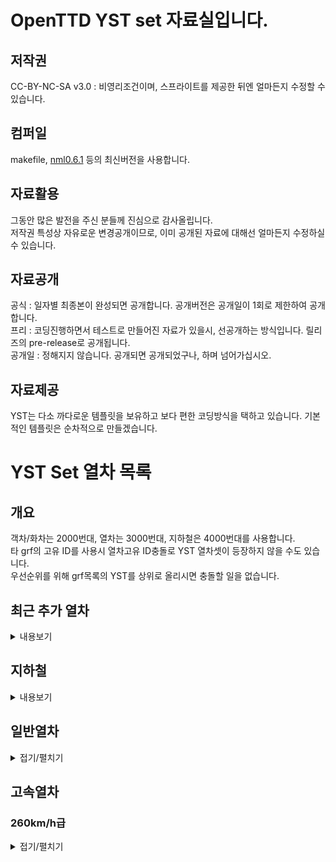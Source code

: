 # OpenTTD YST set 자료실입니다.
## 저작권
 CC-BY-NC-SA v3.0 : 비영리조건이며, 스프라이트를 제공한 뒤엔 얼마든지 수정할 수 있습니다.<br>

## 컴퍼일
makefile, [nml0.6.1](https://github.com/OpenTTD/nml) 등의 최신버전을 사용합니다.<br>

## 자료활용
그동안 많은 발전을 주신 분들께 진심으로 감사올립니다.<br>
저작권 특성상 자유로운 변경공개이므로, 이미 공개된 자료에 대해선 얼마든지 수정하실 수 있습니다.<br>

## 자료공개
공식 : 일자별 최종본이 완성되면 공개합니다. 공개버전은 공개일이 1회로 제한하여 공개합니다.<br>
프리 : 코딩진행하면서 테스트로 만들어진 자료가 있을시, 선공개하는 방식입니다. 릴리즈의 pre-release로 공개됩니다.<br>
공개일 : 정해지지 않습니다. 공개되면 공개되었구나, 하며 넘어가십시오.<br>

## 자료제공
YST는 다소 까다로운 템플릿을 보유하고 보다 편한 코딩방식을 택하고 있습니다. 기본적인 템플릿은 순차적으로 만들겠습니다.<br>

# YST Set 열차 목록
## 개요
객차/화차는 2000번대, 열차는 3000번대, 지하철은 4000번대를 사용합니다. <br>
타 grf의 고유 ID를 사용시 열차고유 ID충돌로 YST 열차셋이 등장하지 않을 수도 있습니다.<br>
우선순위를 위해 grf목록의 YST를 상위로 올리시면 충돌할 일을 없습니다.<br>

## 최근 추가 열차
<details markdown="1">
<summary>내용보기</summary>
<table class="table2">
                                    <thead>
                                        <tr>
                                            <th>구분</th><th>열차이름</th><th>도입년도</th><th>열차속도</th><th>수송량</th>
                                        </tr>
                                    </thead>
                                    <tbody>
                                        <tr>
                                            <td rowspan="4">지하철</td>
                                        </tr>
                                        <tr>
                                            <td rowspan="3">MTR</td>
                                        </tr>
                                            <tr>
                                                <td colspan="3"><img src="img/YST/MTR.png" alt="MTR"></td>
                                            </tr>
                                        <tr class="tr">
                                            <td>1979년</td><td>120km/h</td><td>운전차량 80, 객차차량 80</td>
                                        </tr>
                                        <!-- // MTR -->
                                        <tr>
                                            <td rowspan="4">지하철</td>
                                        </tr>
                                        <tr>
                                            <td rowspan="3">MTR 개조형</td>
                                        </tr>
                                            <tr>
                                                <td colspan="3"><img src="img/YST/MTR_remoding.png" alt="MTR remoding"></td>
                                            </tr>
                                        <tr class="tr">
                                            <td>1979년</td><td>120km/h</td><td>운전차량 80, 객차차량 80</td>
                                        </tr>
                                        <!-- // MTR 개조형-->
                                        <tr>
                                            <td rowspan="4">지하철</td>
                                        </tr>
                                        <tr>
                                            <td rowspan="3">MTR 디즈니</td>
                                        </tr>
                                            <tr>
                                                <td colspan="3"><img src="img/YST/MTR_Disney.png" alt="MTR Disney"></td>
                                            </tr>
                                        <tr class="tr">
                                            <td>1979년</td><td>120km/h</td><td>운전차량 80, 객차차량 80</td>
                                        </tr>
                                        <!-- // MTR 디즈니-->
                                        <tr>
                                            <td rowspan="4">지하철</td>
                                        </tr>
                                        <tr>
                                            <td rowspan="3">MTR CNR</td>
                                        </tr>
                                            <tr>
                                                <td colspan="3"><img src="img/YST/MTR_CNR.png" alt="MTR CNR"></td>
                                            </tr>
                                        <tr class="tr">
                                            <td>1979년</td><td>120km/h</td><td>운전차량 80, 객차차량 80</td>
                                        </tr>
                                        <!-- // MTR CNR-->
                                        <tr>
                                            <td rowspan="4">지하철</td>
                                        </tr>
                                        <tr>
                                            <td rowspan="3">MTR CNR 남부섬</td>
                                        </tr>
                                            <tr>
                                                <td colspan="3"><img src="img/YST/MTR_CNRN.png" alt="MTR CNR 남부섬"></td>
                                            </tr>
                                        <tr class="tr">
                                            <td>1979년</td><td>120km/h</td><td>운전차량 80, 객차차량 80</td>
                                        </tr>
                                        <!-- // MTR CNR 남부섬-->
                                        <tr>
                                            <td rowspan="4">지하철</td>
                                        </tr>
                                        <tr>
                                            <td rowspan="3">MTR CRRC</td>
                                        </tr>
                                            <tr>
                                                <td colspan="3"><img src="img/YST/MTR_CRRC.png" alt="MTR CRRC"></td>
                                            </tr>
                                        <tr class="tr">
                                            <td>1979년</td><td>120km/h</td><td>운전차량 80, 객차차량 80</td>
                                        </tr>
                                        <!-- // MTR CRRC-->
                                        <tr>
                                            <td rowspan="4">지하철</td>
                                        </tr>
                                        <tr>
                                            <td rowspan="3">MTR 미쓰비시</td>
                                        </tr>
                                            <tr>
                                                <td colspan="3"><img src="img/YST/MTR_H.png" alt="MTR 미쓰비시"></td>
                                            </tr>
                                        <tr class="tr">
                                            <td>1979년</td><td>120km/h</td><td>운전차량 80, 객차차량 80</td>
                                        </tr>
                                        <!-- // MTR 미쓰비시-->
                                        <tr>
                                            <td rowspan="4">지하철</td>
                                        </tr>
                                        <tr>
                                            <td rowspan="3">YTRO 100 A도색</td>
                                        </tr>
                                        <tr>
                                            <td colspan="3"><img src="img/YST/YTRO_100_A.png" alt="YTRO 100 A도색"></td>
                                        </tr>
                                        <tr class="tr">
                                            <td>2020년</td><td>120km/h</td><td>운전차량 80, 1층 객차차량 80, 2층 객차차량 160</td>
                                        </tr>
                                        <tr>
                                            <td rowspan="4">지하철</td>
                                        </tr>
                                        <tr>
                                            <td rowspan="3">YTRO 100 B도색</td>
                                        </tr>
                                        <tr>
                                            <td colspan="3"><img src="img/YST/YTRO_100_B.png" alt="YTRO 100 B도색"></td>
                                        </tr>
                                        <tr class="tr">
                                            <td>2020년</td><td>120km/h</td><td>운전차량 80, 1층 객차차량 80, 2층 객차차량 160</td>
                                        </tr>
                                        <tr>
                                            <td rowspan="4">지하철</td>
                                        </tr>
                                        <tr>
                                            <td rowspan="3">YTRO 100 C도색</td>
                                        </tr>
                                        <tr>
                                            <td colspan="3"><img src="img/YST/YTRO_100_C.png" alt="YTRO 100 C도색"></td>
                                        </tr>
                                        <tr class="tr">
                                            <td>2020년</td><td>120km/h</td><td>운전차량 80, 1층 객차차량 80, 2층 객차차량 160</td>
                                        </tr>
                                        <tr>
                                            <td rowspan="4">지하철</td>
                                        </tr>
                                        <tr>
                                            <td rowspan="3">YTRO 100 D도색</td>
                                        </tr>
                                        <tr>
                                            <td colspan="3"><img src="img/YST/YTRO_100_D.png" alt="YTRO 100 D도색"></td>
                                        </tr>
                                        <tr class="tr">
                                            <td>2020년</td><td>120km/h</td><td>운전차량 80, 1층 객차차량 80, 2층 객차차량 160</td>
                                        </tr>
                                        <tr>
                                            <td rowspan="4">지하철</td>
                                        </tr>
                                        <tr>
                                            <td rowspan="3">YTRO 100 E도색</td>
                                        </tr>
                                        <tr>
                                            <td colspan="3"><img src="img/YST/YTRO_100_E.png" alt="YTRO 100 E도색"></td>
                                        </tr>
                                        <tr class="tr">
                                            <td>2020년</td><td>120km/h</td><td>운전차량 80, 1층 객차차량 80, 2층 객차차량 160</td>
                                        </tr>
                                        <!-- // YTRO 100 -->
                                        <tr>
                                            <td rowspan="4">지하철</td>
                                        </tr>
                                        <tr>
                                            <td rowspan="3">YTRO 200 A도색</td>
                                        </tr>
                                        <tr>
                                            <td colspan="3"><img src="img/YST/YTRO_200_A.png" alt="YTRO 200 A도색"></td>
                                        </tr>
                                        <tr class="tr">
                                            <td>2020년</td><td>120km/h</td><td>운전차량 80, 1층 객차차량 80, 2층 객차차량 160</td>
                                        </tr>
                                        <tr>
                                            <td rowspan="4">지하철</td>
                                        </tr>
                                        <tr>
                                            <td rowspan="3">YTRO 200 B도색</td>
                                        </tr>
                                        <tr>
                                            <td colspan="3"><img src="img/YST/YTRO_200_B.png" alt="YTRO 200 B도색"></td>
                                        </tr>
                                        <tr class="tr">
                                            <td>2020년</td><td>120km/h</td><td>운전차량 80, 1층 객차차량 80, 2층 객차차량 160</td>
                                        </tr>
                                        <tr>
                                            <td rowspan="4">지하철</td>
                                        </tr>
                                        <tr>
                                            <td rowspan="3">YTRO 200 C도색</td>
                                        </tr>
                                        <tr>
                                            <td colspan="3"><img src="img/YST/YTRO_200_C.png" alt="YTRO 200 C도색"></td>
                                        </tr>
                                        <tr class="tr">
                                            <td>2020년</td><td>120km/h</td><td>운전차량 80, 1층 객차차량 80, 2층 객차차량 160</td>
                                        </tr>
                                        <tr>
                                            <td rowspan="4">지하철</td>
                                        </tr>
                                        <tr>
                                            <td rowspan="3">YTRO 200 D도색</td>
                                        </tr>
                                        <tr>
                                            <td colspan="3"><img src="img/YST/YTRO_200_D.png" alt="YTRO 200 D도색"></td>
                                        </tr>
                                        <tr class="tr">
                                            <td>2020년</td><td>120km/h</td><td>운전차량 80, 1층 객차차량 80, 2층 객차차량 160</td>
                                        </tr>
                                        <tr>
                                            <td rowspan="4">지하철</td>
                                        </tr>
                                        <tr>
                                            <td rowspan="3">YTRO 200 E도색</td>
                                        </tr>
                                        <tr>
                                            <td colspan="3"><img src="img/YST/YTRO_200_E.png" alt="YTRO 200 E도색"></td>
                                        </tr>
                                        <tr class="tr">
                                            <td>2020년</td><td>120km/h</td><td>운전차량 80, 1층 객차차량 80, 2층 객차차량 160</td>
                                        </tr>
                                        <tr>
                                            <td rowspan="4">지하철</td>
                                        </tr>
                                        <tr>
                                            <td rowspan="3">YTRO 200 F도색</td>
                                        </tr>
                                        <tr>
                                            <td colspan="3"><img src="img/YST/YTRO_200_F.png" alt="YTRO 200 F도색"></td>
                                        </tr>
                                        <tr class="tr">
                                            <td>2020년</td><td>120km/h</td><td>운전차량 80, 1층 객차차량 80, 2층 객차차량 160</td>
                                        </tr>
                                        <tr>
                                            <td rowspan="4">지하철</td>
                                        </tr>
                                        <tr>
                                            <td rowspan="3">YTRO 200 G도색</td>
                                        </tr>
                                        <tr>
                                            <td colspan="3"><img src="img/YST/YTRO_200_G.png" alt="YTRO 200 G도색"></td>
                                        </tr>
                                        <tr class="tr">
                                            <td>2020년</td><td>120km/h</td><td>운전차량 80, 1층 객차차량 80, 2층 객차차량 160</td>
                                        </tr>
                                        <tr>
                                            <td rowspan="4">지하철</td>
                                        </tr>
                                        <tr>
                                            <td rowspan="3">YTRO 200 H도색</td>
                                        </tr>
                                        <tr>
                                            <td colspan="3"><img src="img/YST/YTRO_200_H.png" alt="YTRO 200 H도색"></td>
                                        </tr>
                                        <tr class="tr">
                                            <td>2020년</td><td>120km/h</td><td>운전차량 80, 1층 객차차량 80, 2층 객차차량 160</td>
                                        </tr>
                                        <tr>
                                            <td rowspan="4">지하철</td>
                                        </tr>
                                        <tr>
                                            <td rowspan="3">YTRO 200 I도색</td>
                                        </tr>
                                        <tr>
                                            <td colspan="3"><img src="img/YST/YTRO_200_I.png" alt="YTRO 200 I도색"></td>
                                        </tr>
                                        <tr class="tr">
                                            <td>2020년</td><td>120km/h</td><td>운전차량 80, 1층 객차차량 80, 2층 객차차량 160</td>
                                        </tr>
                                        <tr>
                                            <td rowspan="4">지하철</td>
                                        </tr>
                                        <tr>
                                            <td rowspan="3">YTRO 200 J도색</td>
                                        </tr>
                                        <tr>
                                            <td colspan="3"><img src="img/YST/YTRO_200_J.png" alt="YTRO 200 J도색"></td>
                                        </tr>
                                        <tr class="tr">
                                            <td>2020년</td><td>120km/h</td><td>운전차량 80, 1층 객차차량 80, 2층 객차차량 160</td>
                                        </tr>
                                        <!-- // YTRO 200 -->
                                </table>
</details>

## 지하철
<details markdown="2">
<summary>내용보기</summary>
<table class="table2">
                                    <thead>
                                        <tr>
                                            <th>구분</th><th>열차이름</th><th>도입년도</th><th>열차속도</th><th>수송량</th>
                                        </tr>
                                    </thead>
                                    <tbody>
                                        <tr>
                                            <td rowspan="4">지하철</td>
                                        </tr>
                                        <tr>
                                            <td rowspan="3">MTR</td>
                                        </tr>
                                            <tr>
                                                <td colspan="3"><img src="img/YST/MTR.png" alt="MTR"></td>
                                            </tr>
                                        <tr class="tr">
                                            <td>1979년</td><td>120km/h</td><td>운전차량 80, 객차차량 80</td>
                                        </tr>
                                        <!-- // MTR -->
                                        <tr>
                                            <td rowspan="4">지하철</td>
                                        </tr>
                                        <tr>
                                            <td rowspan="3">MTR 개조형</td>
                                        </tr>
                                            <tr>
                                                <td colspan="3"><img src="img/YST/MTR_remoding.png" alt="MTR remoding"></td>
                                            </tr>
                                        <tr class="tr">
                                            <td>1979년</td><td>120km/h</td><td>운전차량 80, 객차차량 80</td>
                                        </tr>
                                        <!-- // MTR 개조형-->
                                        <tr>
                                            <td rowspan="4">지하철</td>
                                        </tr>
                                        <tr>
                                            <td rowspan="3">MTR 디즈니</td>
                                        </tr>
                                            <tr>
                                                <td colspan="3"><img src="img/YST/MTR_Disney.png" alt="MTR Disney"></td>
                                            </tr>
                                        <tr class="tr">
                                            <td>1979년</td><td>120km/h</td><td>운전차량 80, 객차차량 80</td>
                                        </tr>
                                        <!-- // MTR 디즈니-->
                                        <tr>
                                            <td rowspan="4">지하철</td>
                                        </tr>
                                        <tr>
                                            <td rowspan="3">MTR CNR</td>
                                        </tr>
                                            <tr>
                                                <td colspan="3"><img src="img/YST/MTR_CNR.png" alt="MTR CNR"></td>
                                            </tr>
                                        <tr class="tr">
                                            <td>1979년</td><td>120km/h</td><td>운전차량 80, 객차차량 80</td>
                                        </tr>
                                        <!-- // MTR CNR-->
                                        <tr>
                                            <td rowspan="4">지하철</td>
                                        </tr>
                                        <tr>
                                            <td rowspan="3">MTR CNR 남부섬</td>
                                        </tr>
                                            <tr>
                                                <td colspan="3"><img src="img/YST/MTR_CNRN.png" alt="MTR CNR 남부섬"></td>
                                            </tr>
                                        <tr class="tr">
                                            <td>1979년</td><td>120km/h</td><td>운전차량 80, 객차차량 80</td>
                                        </tr>
                                        <!-- // MTR CNR 남부섬-->
                                        <tr>
                                            <td rowspan="4">지하철</td>
                                        </tr>
                                        <tr>
                                            <td rowspan="3">MTR CRRC</td>
                                        </tr>
                                            <tr>
                                                <td colspan="3"><img src="img/YST/MTR_CRRC.png" alt="MTR CRRC"></td>
                                            </tr>
                                        <tr class="tr">
                                            <td>1979년</td><td>120km/h</td><td>운전차량 80, 객차차량 80</td>
                                        </tr>
                                        <!-- // MTR CRRC-->
                                        <tr>
                                            <td rowspan="4">지하철</td>
                                        </tr>
                                        <tr>
                                            <td rowspan="3">MTR 미쓰비시</td>
                                        </tr>
                                            <tr>
                                                <td colspan="3"><img src="img/YST/MTR_H.png" alt="MTR 미쓰비시"></td>
                                            </tr>
                                        <tr class="tr">
                                            <td>1979년</td><td>120km/h</td><td>운전차량 80, 객차차량 80</td>
                                        </tr>
                                        <!-- // MTR 미쓰비시-->
                                        <tr>
                                            <td rowspan="4">지하철</td>
                                        </tr>
                                        <tr>
                                            <td rowspan="3">YTRO 100 A도색</td>
                                        </tr>
                                        <tr>
                                            <td colspan="3"><img src="img/YST/YTRO_100_A.png" alt="YTRO 100 A도색"></td>
                                        </tr>
                                        <tr class="tr">
                                            <td>2020년</td><td>120km/h</td><td>운전차량 80, 1층 객차차량 80, 2층 객차차량 160</td>
                                        </tr>
                                        <tr>
                                            <td rowspan="4">지하철</td>
                                        </tr>
                                        <tr>
                                            <td rowspan="3">YTRO 100 B도색</td>
                                        </tr>
                                        <tr>
                                            <td colspan="3"><img src="img/YST/YTRO_100_B.png" alt="YTRO 100 B도색"></td>
                                        </tr>
                                        <tr class="tr">
                                            <td>2020년</td><td>120km/h</td><td>운전차량 80, 1층 객차차량 80, 2층 객차차량 160</td>
                                        </tr>
                                        <tr>
                                            <td rowspan="4">지하철</td>
                                        </tr>
                                        <tr>
                                            <td rowspan="3">YTRO 100 C도색</td>
                                        </tr>
                                        <tr>
                                            <td colspan="3"><img src="img/YST/YTRO_100_C.png" alt="YTRO 100 C도색"></td>
                                        </tr>
                                        <tr class="tr">
                                            <td>2020년</td><td>120km/h</td><td>운전차량 80, 1층 객차차량 80, 2층 객차차량 160</td>
                                        </tr>
                                        <tr>
                                            <td rowspan="4">지하철</td>
                                        </tr>
                                        <tr>
                                            <td rowspan="3">YTRO 100 D도색</td>
                                        </tr>
                                        <tr>
                                            <td colspan="3"><img src="img/YST/YTRO_100_D.png" alt="YTRO 100 D도색"></td>
                                        </tr>
                                        <tr class="tr">
                                            <td>2020년</td><td>120km/h</td><td>운전차량 80, 1층 객차차량 80, 2층 객차차량 160</td>
                                        </tr>
                                        <tr>
                                            <td rowspan="4">지하철</td>
                                        </tr>
                                        <tr>
                                            <td rowspan="3">YTRO 100 E도색</td>
                                        </tr>
                                        <tr>
                                            <td colspan="3"><img src="img/YST/YTRO_100_E.png" alt="YTRO 100 E도색"></td>
                                        </tr>
                                        <tr class="tr">
                                            <td>2020년</td><td>120km/h</td><td>운전차량 80, 1층 객차차량 80, 2층 객차차량 160</td>
                                        </tr>
                                        <!-- // YTRO 100 -->
                                        <tr>
                                            <td rowspan="4">지하철</td>
                                        </tr>
                                        <tr>
                                            <td rowspan="3">YTRO 200 A도색</td>
                                        </tr>
                                        <tr>
                                            <td colspan="3"><img src="img/YST/YTRO_200_A.png" alt="YTRO 200 A도색"></td>
                                        </tr>
                                        <tr class="tr">
                                            <td>2020년</td><td>120km/h</td><td>운전차량 80, 1층 객차차량 80, 2층 객차차량 160</td>
                                        </tr>
                                        <tr>
                                            <td rowspan="4">지하철</td>
                                        </tr>
                                        <tr>
                                            <td rowspan="3">YTRO 200 B도색</td>
                                        </tr>
                                        <tr>
                                            <td colspan="3"><img src="img/YST/YTRO_200_B.png" alt="YTRO 200 B도색"></td>
                                        </tr>
                                        <tr class="tr">
                                            <td>2020년</td><td>120km/h</td><td>운전차량 80, 1층 객차차량 80, 2층 객차차량 160</td>
                                        </tr>
                                        <tr>
                                            <td rowspan="4">지하철</td>
                                        </tr>
                                        <tr>
                                            <td rowspan="3">YTRO 200 C도색</td>
                                        </tr>
                                        <tr>
                                            <td colspan="3"><img src="img/YST/YTRO_200_C.png" alt="YTRO 200 C도색"></td>
                                        </tr>
                                        <tr class="tr">
                                            <td>2020년</td><td>120km/h</td><td>운전차량 80, 1층 객차차량 80, 2층 객차차량 160</td>
                                        </tr>
                                        <tr>
                                            <td rowspan="4">지하철</td>
                                        </tr>
                                        <tr>
                                            <td rowspan="3">YTRO 200 D도색</td>
                                        </tr>
                                        <tr>
                                            <td colspan="3"><img src="img/YST/YTRO_200_D.png" alt="YTRO 200 D도색"></td>
                                        </tr>
                                        <tr class="tr">
                                            <td>2020년</td><td>120km/h</td><td>운전차량 80, 1층 객차차량 80, 2층 객차차량 160</td>
                                        </tr>
                                        <tr>
                                            <td rowspan="4">지하철</td>
                                        </tr>
                                        <tr>
                                            <td rowspan="3">YTRO 200 E도색</td>
                                        </tr>
                                        <tr>
                                            <td colspan="3"><img src="img/YST/YTRO_200_E.png" alt="YTRO 200 E도색"></td>
                                        </tr>
                                        <tr class="tr">
                                            <td>2020년</td><td>120km/h</td><td>운전차량 80, 1층 객차차량 80, 2층 객차차량 160</td>
                                        </tr>
                                        <tr>
                                            <td rowspan="4">지하철</td>
                                        </tr>
                                        <tr>
                                            <td rowspan="3">YTRO 200 F도색</td>
                                        </tr>
                                        <tr>
                                            <td colspan="3"><img src="img/YST/YTRO_200_F.png" alt="YTRO 200 F도색"></td>
                                        </tr>
                                        <tr class="tr">
                                            <td>2020년</td><td>120km/h</td><td>운전차량 80, 1층 객차차량 80, 2층 객차차량 160</td>
                                        </tr>
                                        <tr>
                                            <td rowspan="4">지하철</td>
                                        </tr>
                                        <tr>
                                            <td rowspan="3">YTRO 200 G도색</td>
                                        </tr>
                                        <tr>
                                            <td colspan="3"><img src="img/YST/YTRO_200_G.png" alt="YTRO 200 G도색"></td>
                                        </tr>
                                        <tr class="tr">
                                            <td>2020년</td><td>120km/h</td><td>운전차량 80, 1층 객차차량 80, 2층 객차차량 160</td>
                                        </tr>
                                        <tr>
                                            <td rowspan="4">지하철</td>
                                        </tr>
                                        <tr>
                                            <td rowspan="3">YTRO 200 H도색</td>
                                        </tr>
                                        <tr>
                                            <td colspan="3"><img src="img/YST/YTRO_200_H.png" alt="YTRO 200 H도색"></td>
                                        </tr>
                                        <tr class="tr">
                                            <td>2020년</td><td>120km/h</td><td>운전차량 80, 1층 객차차량 80, 2층 객차차량 160</td>
                                        </tr>
                                        <tr>
                                            <td rowspan="4">지하철</td>
                                        </tr>
                                        <tr>
                                            <td rowspan="3">YTRO 200 I도색</td>
                                        </tr>
                                        <tr>
                                            <td colspan="3"><img src="img/YST/YTRO_200_I.png" alt="YTRO 200 I도색"></td>
                                        </tr>
                                        <tr class="tr">
                                            <td>2020년</td><td>120km/h</td><td>운전차량 80, 1층 객차차량 80, 2층 객차차량 160</td>
                                        </tr>
                                        <tr>
                                            <td rowspan="4">지하철</td>
                                        </tr>
                                        <tr>
                                            <td rowspan="3">YTRO 200 J도색</td>
                                        </tr>
                                        <tr>
                                            <td colspan="3"><img src="img/YST/YTRO_200_J.png" alt="YTRO 200 J도색"></td>
                                        </tr>
                                        <tr class="tr">
                                            <td>2020년</td><td>120km/h</td><td>운전차량 80, 1층 객차차량 80, 2층 객차차량 160</td>
                                        </tr>
                                        <!-- // YTRO 200 -->
                                </table>
</details>

## 일반열차
<details markdown="3">
<summary>접기/펼치기</summary>
<table class="table2">
                                    <thead>
                                        <tr>
                                            <th>구분</th><th>열차이름</th><th>도입년도</th><th>열차속도</th><th>수송량</th>
                                        </tr>
                                    </thead>
                                    <tbody>
                                        <tr>
                                            <td rowspan="4">일반열차</td>
                                        </tr>
                                        <tr>
                                            <td rowspan="3">NKX A도색</td>
                                        </tr>
                                        <tr>
                                            <td colspan="3"><img src="img/YST/NKX_A.png" alt="NKX A도색"></td>
                                        </tr>
                                        <tr class="tr">
                                            <td>2020년</td><td>150km/h</td><td>운전차량 72, 1층 객차차량 101, 2층 객차차량 202</td>
                                        </tr>
                                        <tr>
                                            <td rowspan="4">일반열차</td>
                                        </tr>
                                        <tr>
                                            <td rowspan="3">NKX B도색</td>
                                        </tr>
                                        <tr>
                                            <td colspan="3"><img src="img/YST/NKX_B.png" alt="NKX B도색"></td>
                                        </tr>
                                        <tr class="tr">
                                            <td>2020년</td><td>150km/h</td><td>운전차량 72, 1층 객차차량 101, 2층 객차차량 202</td>
                                        </tr>
                                        <tr>
                                            <td rowspan="4">일반열차</td>
                                        </tr>
                                        <tr>
                                            <td rowspan="3">NKX C도색</td>
                                        </tr>
                                        <tr>
                                            <td colspan="3"><img src="img/YST/NKX_C.png" alt="NKX C도색"></td>
                                        </tr>
                                        <tr class="tr">
                                            <td>2020년</td><td>150km/h</td><td>운전차량 72, 1층 객차차량 101, 2층 객차차량 202</td>
                                        </tr>
                                        <!-- // NKX -->
                                        <tr>
                                            <td rowspan="4">일반열차</td>
                                        </tr>
                                        <tr>
                                            <td rowspan="3">YN01</td>
                                        </tr>
                                        <tr>
                                            <td colspan="3"><img src="img/YST/YN01.png" alt="YN01"></td>
                                        </tr>
                                        <tr class="tr">
                                            <td>2020년</td><td>180km/h</td><td>운전차량 58, 객차차량 70</td>
                                        </tr>
                                        <tr>
                                            <td rowspan="4">일반열차</td>
                                        </tr>
                                        <tr>
                                            <td rowspan="3">YN01-Yellow</td>
                                        </tr>
                                        <tr>
                                            <td colspan="3"><img src="img/YST/YN01_Yellow.png" alt="YN01-Yellow"></td>
                                        </tr>
                                        <tr class="tr">
                                            <td>2020년</td><td>180km/h</td><td>운전차량 58, 객차차량 70</td>
                                        </tr>
                                </table>
</details>

## 고속열차
### 260km/h급 
<details markdown="4">
<summary>접기/펼치기</summary>
<table class="table2">
                                    <thead>
                                        <tr>
                                            <th>구분</th><th>열차이름</th><th>도입년도</th><th>열차속도</th><th>수송량</th>
                                        </tr>
                                    </thead>
                                    <tbody>
                                        <tr>
                                            <td rowspan="4">고속철도</td>
                                        </tr>
                                        <tr>
                                            <td rowspan="3">800계</td>
                                        </tr>
                                           <tr>
                                            <td colspan="3"><img src="img/YST/800.png" alt="신칸센 800계"></td>
                                        </tr>
                                        <tr class="tr">
                                            <td>1996년</td><td>260km/h</td><td>운전차량 58, 객차차량 80</td>
                                        </tr>
                                        <!-- // 신칸센 800계 -->
                                        <tr>
                                            <td rowspan="4">고속철도</td>
                                        </tr>
                                        <tr>
                                            <td rowspan="3">CRH1</td>
                                        </tr>
                                        <tr>
                                            <td colspan="3"><img src="img/YST/CRH1.png" alt="CRH1"></td>
                                        </tr>
                                        <tr class="tr">
                                            <td>2012년</td><td>280km/h</td><td>운전차량 72, 객차차량 101</td>
                                        </tr>
                                        <!-- // CRH1 -->
                                        <tr>
                                            <td rowspan="4">준고속철도</td>
                                        </tr>
                                        <tr>
                                            <td rowspan="3">EMU-250</td>
                                        </tr>
                                        <tr>
                                            <td colspan="3"><img src="img/YST/EMU_250.png" alt="EMU-250"></td>
                                        </tr>
                                        <tr class="tr">
                                            <td>2020년</td><td>251km/h</td><td>운전차량 58, 객차차량 70</td>
                                        </tr>
                                        <tr>
                                            <td rowspan="4">준고속철도</td>
                                        </tr>
                                        <tr>
                                            <td rowspan="3">HMX 빨강도색</td>
                                        </tr>
                                        <tr>
                                            <td colspan="3"><img src="img/YST/HMX_Red.png" alt="HMX-Red"></td>
                                        </tr>
                                        <tr class="tr">
                                            <td>2020년</td><td>251km/h</td><td>운전차량 40, 1층 객차차량 80, 2층 객차차량 160</td>
                                        </tr>
                                        <tr>
                                            <td rowspan="4">준고속철도</td>
                                        </tr>
                                        <tr>
                                            <td rowspan="3">HMX 녹색도색</td>
                                        </tr>
                                        <tr>
                                            <td colspan="3"><img src="img/YST/HMX_Green.png" alt="HMX-Green"></td>
                                        </tr>
                                        <tr class="tr">
                                            <td>2020년</td><td>251km/h</td><td>운전차량 40, 1층 객차차량 80, 2층 객차차량 160</td>
                                        </tr>
                                        <!-- // HMX -->
                                        <tr>
                                            <td rowspan="4">준고속철도</td>
                                        </tr>
                                        <tr>
                                            <td rowspan="3">Talgo250-Alvia</td>
                                        </tr>
                                        <tr>
                                            <td colspan="3"><img src="img/YST/Talgo_250_Alvia.png" alt="Talgo-250 Alvia"></td>
                                        </tr>
                                        <tr class="tr">
                                            <td>2012년</td><td>250km/h</td><td>객차차량 85</td>
                                        </tr>
                                        <tr>
                                            <td rowspan="4">준고속철도</td>
                                        </tr>
                                        <tr>
                                            <td rowspan="3">Talgo250-Aprosiyob</td>
                                        </tr>
                                        <tr>
                                            <td colspan="3"><img src="img/YST/Talgo_250_Aprosiyob.png" alt="Talgo-250 Aprosiyob"></td>
                                        </tr>
                                        <tr class="tr">
                                            <td>2012년</td><td>250km/h</td><td>객차차량 85</td>
                                        </tr>
                                        <!-- // Talgo250 -->
                                        <tr>
                                            <td rowspan="4">준고속열차</td>
                                        </tr>
                                        <tr>
                                            <td rowspan="3">YN02</td>
                                        </tr>
                                        <tr>
                                            <td colspan="3"><img src="img/YST/YN02.png" alt="YN02"></td>
                                        </tr>
                                        <tr class="tr">
                                            <td>2020년</td><td>251km/h</td><td>운전차량 58, 객차차량 70</td>
                                        </tr>
                                        <!-- // YN -->
                                </table>
	
	</details>
	
### 362km/h급 
<details markdown="5">
<summary>접기/펼치기</summary>
<table class="table2">
                                    <thead>
                                        <tr>
                                            <th>구분</th><th>열차이름</th><th>도입년도</th><th>열차속도</th><th>수송량</th>
                                        </tr>
                                    </thead>
                                    <tbody>
                                        <tr>
                                            <td rowspan="4">고속철도</td>
                                        </tr>
                                        <tr>
                                            <td rowspan="3">500계</td>
                                        </tr>
                                           <tr>
                                            <td colspan="3"><img src="img/YST/500.png" alt="신칸센 500계"></td>
                                        </tr>
                                        <tr class="tr">
                                            <td>1996년</td><td>330km/h</td><td>운전차량 53, 객차차량 100</td>
                                        </tr>
                                        <tr>
                                            <td rowspan="4">고속철도</td>
                                        </tr>
                                        <tr>
                                            <td rowspan="3">500계-팥죽</td>
                                        </tr>
                                            <tr>
                                                <td colspan="3"><img src="img/YST/500_Patjug.png" alt="신칸센 500계-팥죽"></td>
                                            </tr>
                                        <tr class="tr">
                                            <td>1996년</td><td>330km/h</td><td>운전차량 53, 객차차량 100</td>
                                        </tr>
                                        <tr>
                                            <td rowspan="4">고속철도</td>
                                        </tr>
                                        <tr>
                                            <td rowspan="3">500계-산천</td>
                                        </tr>
                                            <tr>
                                            <td colspan="3"><img src="img/YST/500_Sancheon.png" alt="신칸센 500계-산천"></td>
                                        </tr>
                                        <tr class="tr">
                                            <td>1996년</td><td>330km/h</td><td>운전차량 53, 객차차량 100</td>
                                        </tr>
                                        <!-- // 신칸센 500계 -->
                                        <tr>
                                            <td rowspan="4">고속철도</td>
                                        </tr>
                                        <tr>
                                            <td rowspan="3">AGV</td>
                                        </tr>
                                        <tr>
                                            <td colspan="3"><img src="img/YST/AGV.png" alt="AGV"></td>
                                        </tr>
                                        <tr class="tr">
                                            <td>2012년</td><td>330km/h</td><td>운전차량 85, 객차차량 85</td>
                                        </tr>
                                        <tr>
                                            <td rowspan="4">고속철도</td>
                                        </tr>
                                        <tr>
                                            <td rowspan="3">AVE</td>
                                        </tr>
                                        <tr>
                                            <td colspan="3"><img src="img/YST/AVE.png" alt="AVE"></td>
                                        </tr>
                                        <tr class="tr">
                                            <td>2012년</td><td>330km/h</td><td>객차차량 85</td>
                                        </tr>
                                        <!-- // AVE -->
                                        <tr>
                                            <td rowspan="4">고속철도</td>
                                        </tr>
                                        <tr>
                                            <td rowspan="3">AVE Velaro</td>
                                        </tr>
                                           <tr>
                                            <td colspan="3"><img src="img/YST/AVE_Velaro.png" alt="AVE"></td>
                                        </tr>
                                        <tr class="tr">
                                            <td>2006년</td><td>330km/h</td><td>운전차량 30, 객차차량 50</td>
                                        </tr>
                                        <!-- // AVE Velaro -->
                                        <tr>
                                            <td rowspan="4">고속철도</td>
                                        </tr>
                                        <tr>
                                            <td rowspan="3">CRH3</td>
                                        </tr>
                                        <tr>
                                            <td colspan="3"><img src="img/YST/CRH3.png" alt="CRH1"></td>
                                        </tr>
                                        <tr class="tr">
                                            <td>2017년</td><td>330km/h</td><td>운전차량 30, 객차차량 50</td>
                                        </tr>
                                        <!-- // CRH3 -->
                                        <tr>
                                            <td rowspan="4">고속철도</td>
                                        </tr>
                                        <tr>
                                            <td rowspan="3">CRH380A</td>
                                        </tr>
                                        <tr>
                                            <td colspan="3"><img src="img/YST/CRH380A.png" alt="CRH380A"></td>
                                        </tr>
                                        <tr class="tr">
                                            <td>2017년</td><td>380km/h</td><td>운전차량 46, 객차차량 85</td>
                                        </tr>
                                        <tr>
                                            <td rowspan="4">고속철도</td>
                                        </tr>
                                        <tr>
                                            <td rowspan="3">CRH380A-Red</td>
                                        </tr>
                                        <tr>
                                            <td colspan="3"><img src="img/YST/CRH380A_Red.png" alt="CRH380A_Red"></td>
                                        </tr>
                                        <tr class="tr">
                                            <td>2017년</td><td>380km/h</td><td>운전차량 46, 객차차량 85</td>
                                        </tr>
                                        <!-- // CRH380A -->
                                        <tr>
                                            <td rowspan="4">고속철도</td>
                                        </tr>
                                        <tr>
                                            <td rowspan="3">E5</td>
                                        </tr>
                                        <tr>
                                            <td colspan="3"><img src="img/YST/E5.png" alt="E5"></td>
                                        </tr>
                                        <tr class="tr">
                                            <td>2011년</td><td>330km/h</td><td>운전차량 20, 객차차량 100</td>
                                        </tr>
                                        <tr>
                                            <td rowspan="4">고속철도</td>
                                        </tr>
                                        <tr>
                                            <td rowspan="3">H5</td>
                                        </tr>
                                        <tr>
                                            <td colspan="3"><img src="img/YST/H5.png" alt="H5"></td>
                                        </tr>
                                        <tr class="tr">
                                            <td>2011년</td><td>330km/h</td><td>운전차량 20, 객차차량 100</td>
                                        </tr>
                                        <!-- // E5 -->
                                        <tr>
                                            <td rowspan="4">고속철도</td>
                                        </tr>
                                        <tr>
                                            <td rowspan="3">E6</td>
                                        </tr>
                                        <tr>
                                            <td colspan="3"><img src="img/YST/E6.png" alt="E6"></td>
                                        </tr>
                                        <tr class="tr">
                                            <td>2011년</td><td>330km/h</td><td>운전차량 22, 객차차량 68</td>
                                        </tr>
                                        <!-- // E6 -->
                                        <tr>
                                            <td rowspan="4">고속철도</td>
                                        </tr>
                                        <tr>
                                            <td rowspan="3">E7</td>
                                        </tr>
                                        <tr>
                                            <td colspan="3"><img src="img/YST/E7.png" alt="E7"></td>
                                        </tr>
                                        <tr class="tr">
                                            <td>2014년</td><td>331km/h</td><td>운전차량 50, 객차차량 98</td>
                                        </tr>
                                        <!-- // E7 -->
                                        <tr>
                                            <td rowspan="4">고속철도</td>
                                        </tr>
                                        <tr>
                                            <td rowspan="3">E300 노랑도색</td>
                                        </tr>
                                        <tr>
                                            <td colspan="3"><img src="img/YST/E300_A.png" alt="E300 노랑도색"></td>
                                        </tr>
                                        <tr class="tr">
                                            <td>1992년</td><td>331km/h</td><td>객차차량 58</td>
                                        </tr>
                                        <tr>
                                            <td rowspan="4">고속철도</td>
                                        </tr>
                                        <tr>
                                            <td rowspan="3">E300 파랑도색</td>
                                        </tr>
                                        <tr>
                                            <td colspan="3"><img src="img/YST/E300_B.png" alt="E300 파랑도색"></td>
                                        </tr>
                                        <tr class="tr">
                                            <td>1992년</td><td>331km/h</td><td>객차차량 58</td>
                                        </tr>
                                        <!-- // E300 -->
                                        <tr>
                                            <td rowspan="4">고속철도</td>
                                        </tr>
                                        <tr>
                                            <td rowspan="3">E320</td>
                                        </tr>
                                        <tr>
                                            <td colspan="3"><img src="img/YST/E320.png" alt="E320"></td>
                                        </tr>
                                        <tr class="tr">
                                            <td>2014년</td><td>331km/h</td><td>운전차량 30, 객차차량 50</td>
                                        </tr>
                                        <!-- // E320 -->
                                        <tr>
                                            <td rowspan="4">고속철도</td>
                                        </tr>
                                        <tr>
                                            <td rowspan="3">EMU-300</td>
                                        </tr>
                                        <tr>
                                            <td colspan="3"><img src="img/YST/EMU_300.png" alt="EMU-300"></td>
                                        </tr>
                                        <tr class="tr">
                                            <td>2020년</td><td>331km/h</td><td>운전차량 58, 객차차량 70</td>
                                        </tr>
                                        <!-- // EMU -->
                                        <tr>
                                            <td rowspan="4">고속철도</td>
                                        </tr>
                                        <tr>
                                            <td rowspan="3">ICE3</td>
                                        </tr>
                                        <tr>
                                            <td colspan="3"><img src="img/YST/ICE3.png" alt="ICE3"></td>
                                        </tr>
                                        <tr class="tr">
                                            <td>1997년</td><td>331km/h</td><td>운전차량 30, 객차차량 50</td>
                                        </tr>
                                        <!-- // ICE3 -->
                                        <tr>
                                            <td rowspan="4">고속철도</td>
                                        </tr>
                                        <tr>
                                            <td rowspan="3">ICE-SP (산천)</td>
                                        </tr>
                                        <tr>
                                            <td colspan="3"><img src="img/YST/ICE_Sancheon.png" alt="ICE-산천"></td>
                                        </tr>
                                        <tr class="tr">
                                            <td>2020년</td><td>331km/h</td><td>운전차량 30, 객차차량 50</td>
                                        </tr>
                                        <tr>
                                            <td rowspan="4">고속철도</td>
                                        </tr>
                                        <tr>
                                            <td rowspan="3">ICE-SP (팥죽)</td>
                                        </tr>
                                        <tr>
                                            <td colspan="3"><img src="img/YST/ICE_Patjug.png" alt="ICE-팥죽"></td>
                                        </tr>
                                        <tr class="tr">
                                            <td>2020년</td><td>331km/h</td><td>운전차량 30, 객차차량 50</td>
                                        </tr>
                                        <!-- // ICE-SP -->
                                        <tr>
                                            <td rowspan="4">고속철도</td>
                                        </tr>
                                        <tr>
                                            <td rowspan="3">KTX-N</td>
                                        </tr>
                                        <tr>
                                            <td colspan="3"><img src="img/YST/KTX_N.png" alt="KTX-N"></td>
                                        </tr>
                                        <tr class="tr">
                                            <td>2020년</td><td>331km/h</td><td>객차차량 116</td>
                                        </tr>
                                        <!-- // KTX-N -->
                                        <tr>
                                            <td rowspan="4">고속철도</td>
                                        </tr>
                                        <tr>
                                            <td rowspan="3">N700</td>
                                        </tr>
                                        <tr>
                                            <td colspan="3"><img src="img/YST/N700.png" alt="N700"></td>
                                        </tr>
                                        <tr class="tr">
                                            <td>2007년</td><td>331km/h</td><td>운전차량 75, 객차차량 100</td>
                                        </tr>
                                        <tr>
                                            <td rowspan="4">고속철도</td>
                                        </tr>
                                        <tr>
                                            <td rowspan="3">타이완 고속열차</td>
                                        </tr>
                                        <tr>
                                            <td colspan="3"><img src="img/YST/N700_Taiwan.png" alt="타이완고속열차"></td>
                                        </tr>
                                        <tr class="tr">
                                            <td>2007년</td><td>331km/h</td><td>운전차량 75, 객차차량 100</td>
                                        </tr>
                                        <!-- // N700 -->
                                        <tr>
                                            <td rowspan="4">고속철도</td>
                                        </tr>
                                        <tr>
                                            <td rowspan="3">TGV-Old</td>
                                        </tr>
                                        <tr>
                                            <td colspan="3"><img src="img/YST/TGV_Old.png" alt="TGV Old"></td>
                                        </tr>
                                        <tr class="tr">
                                            <td>1978년</td><td>331km/h</td><td>객차차량 85</td>
                                        </tr>
                                        <!-- // TGV-Old -->
                                        <tr>
                                            <td rowspan="4">고속철도</td>
                                        </tr>
                                        <tr>
                                            <td rowspan="3">TGV Old Pos</td>
                                        </tr>
                                        <tr>
                                            <td colspan="3"><img src="img/YST/TGV_OLD_POS.png" alt="TGV Old Pos"></td>
                                        </tr>
                                        <tr class="tr">
                                            <td>1978년</td><td>331km/h</td><td>객차차량 85</td>
                                        </tr>
                                        <tr>
                                            <td rowspan="4">고속철도</td>
                                        </tr>
                                        <tr>
                                            <td rowspan="3">TGV Old Lyair</td>
                                        </tr>
                                        <tr>
                                            <td colspan="3"><img src="img/YST/TGV_OLD_POS_Lyair.png" alt="TGV Old Pos Lyair"></td>
                                        </tr>
                                        <tr class="tr">
                                            <td>1978년</td><td>331km/h</td><td>객차차량 85</td>
                                        </tr>
                                        <tr>
                                            <td rowspan="4">고속철도</td>
                                        </tr>
                                        <tr>
                                            <td rowspan="3">TGV Old Thalys</td>
                                        </tr>
                                        <tr>
                                            <td colspan="3"><img src="img/YST/TGV_OLD_POS_Thalys.png" alt="TGV Old Pos Thalys"></td>
                                        </tr>
                                        <tr class="tr">
                                            <td>1978년</td><td>331km/h</td><td>객차차량 85</td>
                                        </tr>
                                        <!-- // TGV Old Pos -->
                                        <tr>
                                            <td rowspan="4">고속철도</td>
                                        </tr>
                                        <tr>
                                            <td rowspan="3">TGV Pos</td>
                                        </tr>
                                        <tr>
                                            <td colspan="3"><img src="img/YST/TGV_POS.png" alt="TGV Pos"></td>
                                        </tr>
                                        <tr class="tr">
                                            <td>2006년</td><td>331km/h</td><td>객차차량 85</td>
                                        </tr>
                                        <tr>
                                            <td rowspan="4">고속철도</td>
                                        </tr>
                                        <tr>
                                            <td rowspan="3">TGV Lyair</td>
                                        </tr>
                                        <tr>
                                            <td colspan="3"><img src="img/YST/TGV_POS_Lyair.png" alt="TGV Lyair"></td>
                                        </tr>
                                        <tr class="tr">
                                            <td>2006년</td><td>331km/h</td><td>객차차량 85</td>
                                        </tr>
                                        <tr>
                                            <td rowspan="4">고속철도</td>
                                        </tr>
                                        <tr>
                                            <td rowspan="3">TGV Thalys</td>
                                        </tr>
                                        <tr>
                                            <td colspan="3"><img src="img/YST/TGV_POS_Thalys.png" alt="TGV Thalys"></td>
                                        </tr>
                                        <tr class="tr">
                                            <td>2006년</td><td>331km/h</td><td>객차차량 85</td>
                                        </tr>
                                        <!-- // TGV Pos -->
                                        <tr>
                                            <td rowspan="4">고속철도</td>
                                        </tr>
                                        <tr>
                                            <td rowspan="3">TGV Old Duplex</td>
                                        </tr>
                                        <tr>
                                            <td colspan="3"><img src="img/YST/TGV_OLD_Duplex.png" alt="TGV Old Duplex"></td>
                                        </tr>
                                        <tr class="tr">
                                            <td>1994년</td><td>250km/h</td><td>객차차량 170</td>
                                        </tr>
                                        <tr>
                                            <td rowspan="4">고속철도</td>
                                        </tr>
                                        <tr>
                                            <td rowspan="3">TGV Old Lyair Duplex</td>
                                        </tr>
                                        <tr>
                                            <td colspan="3"><img src="img/YST/TGV_OLD_Duplex_Lyair.png" alt="TGV Old Duplex Lyair"></td>
                                        </tr>
                                        <tr class="tr">
                                            <td>1994년</td><td>250km/h</td><td>객차차량 170</td>
                                        </tr>
                                        <!-- // TGV Old Duplex -->
                                        <tr>
                                            <td rowspan="4">고속철도</td>
                                        </tr>
                                        <tr>
                                            <td rowspan="3">TGV Duplex</td>
                                        </tr>
                                        <tr>
                                            <td colspan="3"><img src="img/YST/TGV_Duplex.png" alt="TGV Duplex"></td>
                                        </tr>
                                        <tr class="tr">
                                            <td>1994년</td><td>250km/h</td><td>객차차량 85</td>
                                        </tr>
                                        <tr>
                                            <td rowspan="4">고속철도</td>
                                        </tr>
                                        <tr>
                                            <td rowspan="3">TGV Lyair Duplex</td>
                                        </tr>
                                        <tr>
                                            <td colspan="3"><img src="img/YST/TGV_Duplex_Lyair.png" alt="TGV Duplex Lyair"></td>
                                        </tr>
                                        <tr class="tr">
                                            <td>1994년</td><td>250km/h</td><td>객차차량 85</td>
                                        </tr>
                                        <!-- // TGV Duplex -->
                                        <tr>
                                            <td rowspan="4">고속철도</td>
                                        </tr>
                                        <tr>
                                            <td rowspan="3">TGV Ouigo</td>
                                        </tr>
                                        <tr>
                                            <td colspan="3"><img src="img/YST/TGV_Ouigo.png" alt="TGV Ouigo"></td>
                                        </tr>
                                        <tr class="tr">
                                            <td>2013년</td><td>331km/h</td><td>객차차량 85</td>
                                        </tr>
                                        <!-- // TGV Ouigo -->
                                        <tr>
                                            <td rowspan="4">고속열차</td>
                                        </tr>
                                        <tr>
                                            <td rowspan="3">YTX</td>
                                        </tr>
                                        <tr>
                                            <td colspan="3"><img src="img/YST/YTX.png" alt="YTX"></td>
                                        </tr>
                                        <tr class="tr">
                                            <td>2020년</td><td>331km/h</td><td>운전차량 30, 객차차량 50</td>
                                        </tr>
                                        <!-- // YTX -->
                                        <tr>
                                            <td rowspan="4">고속열차</td>
                                        </tr>
                                        <tr>
                                            <td rowspan="3">ZEFIRO380</td>
                                        </tr>
                                        <tr>
                                            <td colspan="3"><img src="img/YST/ZEFIRO380.png" alt="ZEFIRO380"></td>
                                        </tr>
                                        <tr class="tr">
                                            <td>2014년</td><td>380km/h</td><td>운전차량 54, 객차차량 90</td>
                                        </tr>
                                    </tbody>
                                    <!-- // ZEFIRO380 -->
                                </table>
	
	</details>
	
### 430km/h급 
<details markdown="6">
<summary>접기/펼치기</summary>
<table class="table2">
                                    <thead>
                                        <tr>
                                            <th>구분</th><th>열차이름</th><th>도입년도</th><th>열차속도</th><th>수송량</th>
                                        </tr>
                                    </thead>
                                    <tbody>
                                        <tr>
                                            <td rowspan="4">고속철도</td>
                                        </tr>
                                        <tr>
                                            <td rowspan="3">500계-Cool</td>
                                        </tr>
                                        <tr>
                                            <td colspan="3"><img src="img/YST/500_Cool.png" alt="신칸센 500계-Cool"></td>
                                        </tr>
                                        <tr class="tr">
                                            <td>1996년</td><td>430km/h</td><td>운전차량 53, 객차차량 100</td>
                                        </tr>
                                        <tr>
                                            <td rowspan="4">고속철도</td>
                                        </tr>
                                        <tr>
                                            <td rowspan="3">AGV-Cool</td>
                                        </tr>
                                        <tr>
                                            <td colspan="3"><img src="img/YST/AGV_Cool.png" alt="AGV-Cool"></td>
                                        </tr>
                                        <tr class="tr">
                                            <td>2012년</td><td>430km/h</td><td>운전차량 85, 객차차량 85</td>
                                        </tr>
                                        <!-- // AGV -->
                                        <tr>
                                            <td rowspan="4">고속철도</td>
                                        </tr>
                                        <tr>
                                            <td rowspan="3">CRH380A-Cool</td>
                                        </tr>
                                        <tr>
                                            <td colspan="3"><img src="img/YST/CRH380A_Cool.png" alt="CRH380A_Cool"></td>
                                        </tr>
                                        <tr class="tr">
                                            <td>2017년</td><td>430km/h</td><td>운전차량 46, 객차차량 85</td>
                                        </tr>
                                        <tr>
                                            <td rowspan="4">고속철도</td>
                                        </tr>
                                        <tr>
                                            <td rowspan="3">HEMU-430</td>
                                        </tr>
                                        <tr>
                                            <td colspan="3"><img src="img/YST/HEMU.png" alt="HEMU-430"></td>
                                        </tr>
                                        <tr class="tr">
                                            <td>2007년</td><td>430km/h</td><td>운전차량 60, 객차차량 80</td>
                                        </tr>
                                        <!-- // HEMU-430 -->
                                        <tr>
                                            <td rowspan="4">고속열차</td>
                                        </tr>
                                        <tr>
                                            <td rowspan="3">ZEFIRO380-Cool</td>
                                        </tr>
                                        <tr>
                                            <td colspan="3"><img src="img/YST/ZEFIRO380_Cool.png" alt="ZEFIRO380-Cool"></td>
                                        </tr>
                                        <tr class="tr">
                                            <td>2014년</td><td>430km/h</td><td>운전차량 54, 객차차량 90</td>
                                        </tr>
                                    </tbody>
                                    <!-- // ZEFIRO380 -->
                                </table>
	
	</details>

### 600km/h급 
<details markdown="7">
<summary>접기/펼치기</summary>
<table class="table2">
                                    <thead>
                                        <tr>
                                            <th>구분</th><th>열차이름</th><th>도입년도</th><th>열차속도</th><th>수송량</th>
                                        </tr>
                                    </thead>
                                    <tbody>
                                        <tr>
                                            <td rowspan="4">초고속철도</td>
                                        </tr>
                                        <tr>
                                            <td rowspan="3">CR600</td>
                                        </tr>
                                           <tr>
                                            <td colspan="3"><img src="img/YST/CR600.png" alt="CR600"></td>
                                        </tr>
                                        <tr class="tr">
                                            <td>2012년</td><td>600km/h</td><td>운전차량 45, 객차차량 90</td>
                                        </tr>
                                        <!-- // CR600 -->
                                        <tr>
                                            <td rowspan="5">시운전고속열차</td>
                                        </tr>
                                        <tr>
                                            <td rowspan="4">CRH380A-Test</td>
                                        </tr>
                                        <tr>
                                            <td colspan="3"><img src="img/YST/CRH380A_Test.png" alt="CRH380A-Test"></td>
                                        </tr>
                                        <tr>
                                            <td>2017년</td><td>600km/h</td><td>수송량 없음</td>
                                        </tr>
                                        <tr class="tr">
                                            <td colspan="3">시운전차량으로 기관사와 보조 기관사만 탑승한다는 컨셉임. 유지보수 0</td>
                                        </tr>
                                        <!-- // CRH380A-Test -->
                                        <tr>
                                            <td rowspan="5">시운전고속철도</td>
                                        </tr>
                                        <tr>
                                            <td rowspan="4">Dr. Yellow</td>
                                        </tr>
                                        <tr>
                                            <td colspan="3"><img src="img/YST/Dr_Yellow.png" alt="Dr.Yellow"></td>
                                        </tr>
                                        <tr>
                                            <td>2007년</td><td>600km/h</td><td>수송량 없음</td>
                                        </tr>
                                        <tr class="tr">
                                            <td colspan="3">시운전차량으로 기관사와 보조 기관사만 탑승한다는 컨셉임. 유지보수 0</td>
                                        </tr>
                                        <!-- // Dr. Yellow -->
                                        <tr>
                                            <td rowspan="4">초고속철도</td>
                                        </tr>
                                        <tr>
                                            <td rowspan="3">Glory 600 A도색</td>
                                        </tr>
                                        <tr>
                                            <td colspan="3"><img src="img/YST/Glory_600_A.png" alt="Glory-600 A도색"></td>
                                        </tr>
                                        <tr class="tr">
                                            <td>2020년</td><td>600km/h</td><td>객차차량 100</td>
                                        </tr>
                                        <tr>
                                            <td rowspan="4">초고속철도</td>
                                        </tr>
                                        <tr>
                                            <td rowspan="3">Glory 600 B도색</td>
                                        </tr>
                                        <tr>
                                            <td colspan="3"><img src="img/YST/Glory_600_B.png" alt="Glory-600 B도색"></td>
                                        </tr>
                                        <tr class="tr">
                                            <td>2020년</td><td>600km/h</td><td>객차차량 100</td>
                                        </tr>
                                        <tr>
                                            <td rowspan="4">초고속철도</td>
                                        </tr>
                                        <tr>
                                            <td rowspan="3">Glory 600 C도색</td>
                                        </tr>
                                        <tr>
                                            <td colspan="3"><img src="img/YST/Glory_600_C.png" alt="Glory-600 C도색"></td>
                                        </tr>
                                        <tr class="tr">
                                            <td>2020년</td><td>600km/h</td><td>객차차량 100</td>
                                        </tr>
                                        <tr>
                                            <td rowspan="4">초고속철도</td>
                                        </tr>
                                        <tr>
                                            <td rowspan="3">Glory 600 D도색</td>
                                        </tr>
                                        <tr>
                                            <td colspan="3"><img src="img/YST/Glory_600_D.png" alt="Glory-600 D도색"></td>
                                        </tr>
                                        <tr class="tr">
                                            <td>2020년</td><td>600km/h</td><td>객차차량 100</td>
                                        </tr>
                                        <tr>
                                            <td rowspan="4">초고속철도</td>
                                        </tr>
                                        <tr>
                                            <td rowspan="3">Glory 600 E도색</td>
                                        </tr>
                                        <tr>
                                            <td colspan="3"><img src="img/YST/Glory_600_E.png" alt="Glory-600 E도색"></td>
                                        </tr>
                                        <tr class="tr">
                                            <td>2020년</td><td>600km/h</td><td>객차차량 100</td>
                                        </tr>
                                        <!-- // Glory 600 -->
                                        <tr>
                                            <td rowspan="4">초고속철도</td>
                                        </tr>
                                        <tr>
                                            <td rowspan="3">VTX</td>
                                        </tr>
                                        <tr>
                                            <td colspan="3"><img src="img/YST/VTX.png" alt="VTX"></td>
                                        </tr>
                                        <tr class="tr">
                                            <td>2020년</td><td>600km/h</td><td>운전차량 40, 객차차량 80</td>
                                        </tr>
                                        <!-- // VTX -->
                                        <tr>
                                            <td rowspan="5">화차형 고속열차</td>
                                        </tr>
                                        <tr>
                                            <td rowspan="4">YFX</td>
                                        </tr>
                                        <tr>
                                            <td colspan="3"><img src="img/YST/YFX.png" alt="YFX"></td>
                                        </tr>
                                        <tr>
                                            <td>2020년</td><td>600km/h</td><td>운전차량 100, 증결차량 200</td>
                                        </tr>
                                        <tr class="tr">
                                            <td colspan="3">※ 본 차량은 화물열차로 승객외 모든 화물을 운반합니다.</td>
                                        </tr>
                                        <!-- // YFX -->
                                        <tr>
                                            <td rowspan="4">초고속열차</td>
                                        </tr>
                                        <tr>
                                            <td rowspan="3">ZEFIRO380-Black</td>
                                        </tr>
                                        <tr>
                                            <td colspan="3"><img src="img/YST/ZEFIRO380_Black.png" alt="ZEFIRO380-Black"></td>
                                        </tr>
                                        <tr class="tr">
                                            <td>2014년</td><td>600km/h</td><td>운전차량 54, 객차차량 90</td>
                                        </tr>
                                    </tbody>
                                    <!-- // ZEFIRO380 -->
                                </table>
	
	</details>
